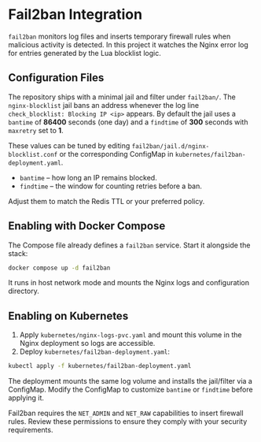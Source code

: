 # Fail2ban Integration

`fail2ban` monitors log files and inserts temporary firewall rules when malicious activity is detected. In this project it watches the Nginx error log for entries generated by the Lua blocklist logic.

## Configuration Files

The repository ships with a minimal jail and filter under `fail2ban/`. The `nginx-blocklist` jail bans an address whenever the log line `check_blocklist: Blocking IP <ip>` appears. By default the jail uses a `bantime` of **86400** seconds (one day) and a `findtime` of **300** seconds with `maxretry` set to **1**.

These values can be tuned by editing `fail2ban/jail.d/nginx-blocklist.conf` or the corresponding ConfigMap in `kubernetes/fail2ban-deployment.yaml`.

- `bantime` – how long an IP remains blocked.
- `findtime` – the window for counting retries before a ban.

Adjust them to match the Redis TTL or your preferred policy.

## Enabling with Docker Compose

The Compose file already defines a `fail2ban` service. Start it alongside the stack:

```bash
docker compose up -d fail2ban
```

It runs in host network mode and mounts the Nginx logs and configuration directory.

## Enabling on Kubernetes

1. Apply `kubernetes/nginx-logs-pvc.yaml` and mount this volume in the Nginx deployment so logs are accessible.
2. Deploy `kubernetes/fail2ban-deployment.yaml`:

```bash
kubectl apply -f kubernetes/fail2ban-deployment.yaml
```

The deployment mounts the same log volume and installs the jail/filter via a ConfigMap. Modify the ConfigMap to customize `bantime` or `findtime` before applying it.

Fail2ban requires the `NET_ADMIN` and `NET_RAW` capabilities to insert firewall rules. Review these permissions to ensure they comply with your security requirements.

